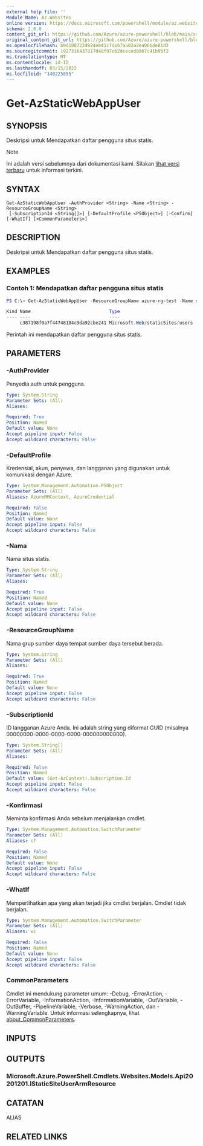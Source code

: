 ```yaml
---
external help file: ''
Module Name: Az.Websites
online version: https://docs.microsoft.com/powershell/module/az.websites/get-azstaticwebappuser
schema: 2.0.0
content_git_url: https://github.com/Azure/azure-powershell/blob/main/src/Websites/Websites/help/Get-AzStaticWebAppUser.md
original_content_git_url: https://github.com/Azure/azure-powershell/blob/main/src/Websites/Websites/help/Get-AzStaticWebAppUser.md
ms.openlocfilehash: b9d100722d824eb41c7deb7aa02a2ea96bde81d2
ms.sourcegitcommit: 1927316437817d48f97c62dceced0067c41b95f2
ms.translationtype: MT
ms.contentlocale: id-ID
ms.lasthandoff: 03/15/2022
ms.locfileid: "140225055"
---
```

# Get-AzStaticWebAppUser

## SYNOPSIS
Deskripsi untuk Mendapatkan daftar pengguna situs statis.

> [!NOTE]
>Ini adalah versi sebelumnya dari dokumentasi kami. Silakan [lihat versi terbaru](/powershell/module/az.websites/get-azstaticwebappuser) untuk informasi terkini.

## SYNTAX

```
Get-AzStaticWebAppUser -AuthProvider <String> -Name <String> -ResourceGroupName <String>
 [-SubscriptionId <String[]>] [-DefaultProfile <PSObject>] [-Confirm] [-WhatIf] [<CommonParameters>]
```

## DESCRIPTION
Deskripsi untuk Mendapatkan daftar pengguna situs statis.

## EXAMPLES

### Contoh 1: Mendapatkan daftar pengguna situs statis
```powershell
PS C:\> Get-AzStaticWebAppUser -ResourceGroupName azure-rg-test -Name staticweb-portal04 -Authprovider all

Kind Name                             Type
---- ----                             ----
     c387198f0a7f44748184c9da92cbe241 Microsoft.Web/staticSites/users
```

Perintah ini mendapatkan daftar pengguna situs statis.

## PARAMETERS

### -AuthProvider
Penyedia auth untuk pengguna.

```yaml
Type: System.String
Parameter Sets: (All)
Aliases:

Required: True
Position: Named
Default value: None
Accept pipeline input: False
Accept wildcard characters: False
```

### -DefaultProfile
Kredensial, akun, penyewa, dan langganan yang digunakan untuk komunikasi dengan Azure.

```yaml
Type: System.Management.Automation.PSObject
Parameter Sets: (All)
Aliases: AzureRMContext, AzureCredential

Required: False
Position: Named
Default value: None
Accept pipeline input: False
Accept wildcard characters: False
```

### -Nama
Nama situs statis.

```yaml
Type: System.String
Parameter Sets: (All)
Aliases:

Required: True
Position: Named
Default value: None
Accept pipeline input: False
Accept wildcard characters: False
```

### -ResourceGroupName
Nama grup sumber daya tempat sumber daya tersebut berada.

```yaml
Type: System.String
Parameter Sets: (All)
Aliases:

Required: True
Position: Named
Default value: None
Accept pipeline input: False
Accept wildcard characters: False
```

### -SubscriptionId
ID langganan Azure Anda.
Ini adalah string yang diformat GUID (misalnya 00000000-0000-0000-0000-000000000000).

```yaml
Type: System.String[]
Parameter Sets: (All)
Aliases:

Required: False
Position: Named
Default value: (Get-AzContext).Subscription.Id
Accept pipeline input: False
Accept wildcard characters: False
```

### -Konfirmasi
Meminta konfirmasi Anda sebelum menjalankan cmdlet.

```yaml
Type: System.Management.Automation.SwitchParameter
Parameter Sets: (All)
Aliases: cf

Required: False
Position: Named
Default value: None
Accept pipeline input: False
Accept wildcard characters: False
```

### -WhatIf
Memperlihatkan apa yang akan terjadi jika cmdlet berjalan.
Cmdlet tidak berjalan.

```yaml
Type: System.Management.Automation.SwitchParameter
Parameter Sets: (All)
Aliases: wi

Required: False
Position: Named
Default value: None
Accept pipeline input: False
Accept wildcard characters: False
```

### CommonParameters
Cmdlet ini mendukung parameter umum: -Debug, -ErrorAction, -ErrorVariable, -InformationAction, -InformationVariable, -OutVariable, -OutBuffer, -PipelineVariable, -Verbose, -WarningAction, dan -WarningVariable. Untuk informasi selengkapnya, lihat [about_CommonParameters](http://go.microsoft.com/fwlink/?LinkID=113216).

## INPUTS

## OUTPUTS

### Microsoft.Azure.PowerShell.Cmdlets.Websites.Models.Api20201201.IStaticSiteUserArmResource

## CATATAN

ALIAS

## RELATED LINKS

